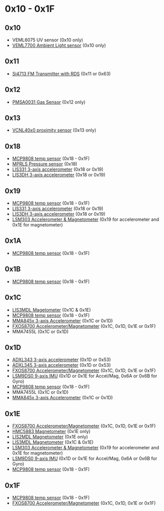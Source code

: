 # 0x10 - 0x1F
 
## 0x10

- VEML6075 UV sensor (0x10 only)
- [VEML7700 Ambient Light sensor](https://www.adafruit.com/product/4162) (0x10 only)

## 0x11

- [Si4713 FM Transmitter with RDS](https://www.adafruit.com/product/1958) (0x11 or 0x63)

## 0x12

- [PMSA0031 Gas Sensor](https://www.adafruit.com/product/4632) (0x12 only)

## 0x13

- [VCNL40x0 proximity sensor](https://www.adafruit.com/product/466) (0x13 only)

## 0x18

- [MCP9808 temp sensor](https://www.adafruit.com/product/1782) (0x18 - 0x1F)
- [MPRLS Pressure sensor](https://www.adafruit.com/product/3965) (0x18)
- [LIS331 3-axis accelerometer](https://www.adafruit.com/product/4626) (0x18 or 0x19)
- [LIS3DH 3-axis accelerometer](https://www.adafruit.com/product/2809) (0x18 or 0x19)

## 0x19

- [MCP9808 temp sensor](https://www.adafruit.com/product/1782) (0x18 - 0x1F)
- [LIS331 3-axis accelerometer](https://www.adafruit.com/product/4626) (0x18 or 0x19)
- [LIS3DH 3-axis accelerometer](https://www.adafruit.com/product/2809) (0x18 or 0x19)
- [LSM303 Accelerometer & Magnetometer](https://www.adafruit.com/product/4413) (0x19 for accelerometer and 0x1E for magnetometer)

## 0x1A

- [MCP9808 temp sensor](https://www.adafruit.com/product/1782) (0x18 - 0x1F)

## 0x1B

- [MCP9808 temp sensor](https://www.adafruit.com/product/1782) (0x18 - 0x1F)

## 0x1C

- [LIS3MDL Magetometer](https://www.adafruit.com/product/4479) (0x1C & 0x1E)
- [MCP9808 temp sensor](https://www.adafruit.com/product/1782) (0x18 - 0x1F)
- [MMA845x 3-axis Accelerometer](https://www.adafruit.com/product/2019) (0x1C or 0x1D)
- [FXOS8700 Accelerometer/Magnetometer](https://www.adafruit.com/product/3463) (0x1C, 0x1D, 0x1E or 0x1F)
- MMA7455L (0x1C or 0x1D)

## 0x1D

- [ADXL343 3-axis accelerometer](https://www.adafruit.com/product/4097) (0x1D or 0x53)
- [ADXL345 3-axis accelerometer](https://www.adafruit.com/product/1231) (0x1D or 0x53)
- [FXOS8700 Accelerometer/Magnetometer](https://www.adafruit.com/product/3463) (0x1C, 0x1D, 0x1E or 0x1F)
- [LSM9DS0 9-axis IMU](https://www.adafruit.com/product/2021) (0x1D or 0x1E for Accel/Mag, 0x6A or 0x6B for Gyro)
- [MCP9808 temp sensor](https://www.adafruit.com/product/1782) (0x18 - 0x1F)
- MMA7455L (0x1C or 0x1D)
- [MMA845x 3-axis Accelerometer](https://www.adafruit.com/product/2019) (0x1C or 0x1D)

## 0x1E

- [FXOS8700 Accelerometer/Magnetometer](https://www.adafruit.com/product/3463) (0x1C, 0x1D, 0x1E or 0x1F)
- [HMC5883 Magnetometer](https://www.adafruit.com/product/1746) (0x1E only)
- [LIS2MDL Magnetometer](https://www.adafruit.com/product/4488) (0x1E only)
- [LIS3MDL Magnetometer](https://www.adafruit.com/product/4479) (0x1C & 0x1E)
- [LSM303 Accelerometer & Magnetometer](https://www.adafruit.com/product/4413) (0x19 for accelerometer and 0x1E for magnetometer)
- [LSM9DS0 9-axis IMU](https://www.adafruit.com/product/2021) (0x1D or 0x1E for Accel/Mag, 0x6A or 0x6B for Gyro)
- [MCP9808 temp sensor](https://www.adafruit.com/product/1782) (0x18 - 0x1F)

## 0x1F

- [MCP9808 temp sensor](https://www.adafruit.com/product/1782) (0x18 - 0x1F)
- [FXOS8700 Accelerometer/Magnetometer](https://www.adafruit.com/product/3463) (0x1C, 0x1D, 0x1E or 0x1F)
